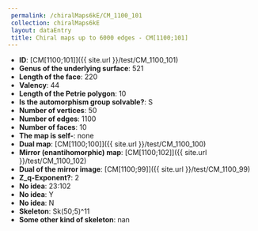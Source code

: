 ```yaml
--- 
 permalink: /chiralMaps6kE/CM_1100_101 
 collection: chiralMaps6kE
 layout: dataEntry
 title: Chiral maps up to 6000 edges - CM[1100;101]
---
```


- **ID**: [CM[1100;101]]({{ site.url }}/test/CM_1100_101)
- **Genus of the underlying surface**: 521
- **Length of the face**: 220
- **Valency**: 44
- **Length of the Petrie polygon**: 10
- **Is the automorphism group solvable?**: S
- **Number of vertices**: 50
- **Number of edges**: 1100
- **Number of faces**: 10
- **The map is self-**: none
- **Dual map**: [CM[1100;100]]({{ site.url }}/test/CM_1100_100)
- **Mirror (enantihomorphic) map**: [CM[1100;102]]({{ site.url }}/test/CM_1100_102)
- **Dual of the mirror image**: [CM[1100;99]]({{ site.url }}/test/CM_1100_99)
- **Z_q-Exponent?**: 2
- **No idea**:  23:102
- **No idea**: Y
- **No idea**: N
- **Skeleton**: Sk(50;5)^11
- **Some other kind of skeleton**: nan
